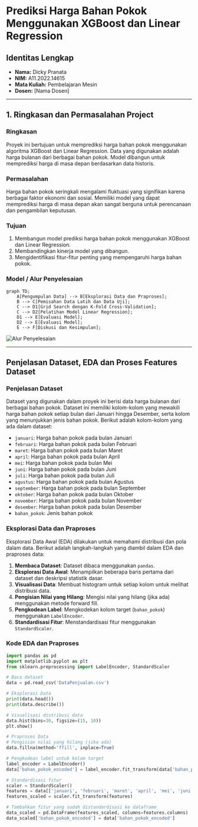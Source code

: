 # Prediksi Harga Bahan Pokok Menggunakan XGBoost dan Linear Regression

## Identitas Lengkap
- **Nama:** Dicky Pranata
- **NIM:** A11.2022.14615
- **Mata Kuliah:** Pembelajaran Mesin
- **Dosen:** [Nama Dosen]

---

## 1. Ringkasan dan Permasalahan Project

### Ringkasan
Proyek ini bertujuan untuk memprediksi harga bahan pokok menggunakan algoritma XGBoost dan Linear Regression. Data yang digunakan adalah harga bulanan dari berbagai bahan pokok. Model dibangun untuk memprediksi harga di masa depan berdasarkan data historis.

### Permasalahan
Harga bahan pokok seringkali mengalami fluktuasi yang signifikan karena berbagai faktor ekonomi dan sosial. Memiliki model yang dapat memprediksi harga di masa depan akan sangat berguna untuk perencanaan dan pengambilan keputusan.

### Tujuan
1. Membangun model prediksi harga bahan pokok menggunakan XGBoost dan Linear Regression.
2. Membandingkan kinerja model yang dibangun.
3. Mengidentifikasi fitur-fitur penting yang mempengaruhi harga bahan pokok.

### Model / Alur Penyelesaian
```mermaid
graph TD;
    A[Pengumpulan Data] --> B[Eksplorasi Data dan Praproses];
    B --> C[Pemisahan Data Latih dan Data Uji];
    C --> D1[Grid Search dengan K-Fold Cross-Validation];
    C --> D2[Pelatihan Model Linear Regression];
    D1 --> E[Evaluasi Model];
    D2 --> E[Evaluasi Model];
    E --> F[Diskusi dan Kesimpulan];
```
![Alur Penyelesaian](path_to_your_flowchart_image.png)

---

## Penjelasan Dataset, EDA dan Proses Features Dataset

### Penjelasan Dataset

Dataset yang digunakan dalam proyek ini berisi data harga bulanan dari berbagai bahan pokok. Dataset ini memiliki kolom-kolom yang mewakili harga bahan pokok setiap bulan dari Januari hingga Desember, serta kolom yang menunjukkan jenis bahan pokok. Berikut adalah kolom-kolom yang ada dalam dataset:

- `januari`: Harga bahan pokok pada bulan Januari
- `februari`: Harga bahan pokok pada bulan Februari
- `maret`: Harga bahan pokok pada bulan Maret
- `april`: Harga bahan pokok pada bulan April
- `mei`: Harga bahan pokok pada bulan Mei
- `juni`: Harga bahan pokok pada bulan Juni
- `juli`: Harga bahan pokok pada bulan Juli
- `agustus`: Harga bahan pokok pada bulan Agustus
- `september`: Harga bahan pokok pada bulan September
- `oktober`: Harga bahan pokok pada bulan Oktober
- `november`: Harga bahan pokok pada bulan November
- `desember`: Harga bahan pokok pada bulan Desember
- `bahan_pokok`: Jenis bahan pokok

### Eksplorasi Data dan Praproses

Eksplorasi Data Awal (EDA) dilakukan untuk memahami distribusi dan pola dalam data. Berikut adalah langkah-langkah yang diambil dalam EDA dan praproses data:

1. **Membaca Dataset**: Dataset dibaca menggunakan `pandas`.
2. **Eksplorasi Data Awal**: Menampilkan beberapa baris pertama dari dataset dan deskripsi statistik dasar.
3. **Visualisasi Data**: Membuat histogram untuk setiap kolom untuk melihat distribusi data.
4. **Pengisian Nilai yang Hilang**: Mengisi nilai yang hilang (jika ada) menggunakan metode forward fill.
5. **Pengkodean Label**: Mengkodekan kolom target (`bahan_pokok`) menggunakan `LabelEncoder`.
6. **Standardisasi Fitur**: Menstandardisasi fitur menggunakan `StandardScaler`.

### Kode EDA dan Praproses

```python
import pandas as pd
import matplotlib.pyplot as plt
from sklearn.preprocessing import LabelEncoder, StandardScaler

# Baca dataset
data = pd.read_csv('DataPenjualan.csv')

# Eksplorasi Data
print(data.head())
print(data.describe())

# Visualisasi distribusi data
data.hist(bins=30, figsize=(15, 10))
plt.show()

# Praproses Data
# Pengisian nilai yang hilang (jika ada)
data.fillna(method='ffill', inplace=True)

# Pengkodean label untuk kolom target
label_encoder = LabelEncoder()
data['bahan_pokok_encoded'] = label_encoder.fit_transform(data['bahan_pokok'])

# Standardisasi fitur
scaler = StandardScaler()
features = data[['januari', 'februari', 'maret', 'april', 'mei', 'juni', 'juli', 'agustus', 'september', 'oktober', 'november', 'desember']]
features_scaled = scaler.fit_transform(features)

# Tambahkan fitur yang sudah distandardisasi ke dataframe
data_scaled = pd.DataFrame(features_scaled, columns=features.columns)
data_scaled['bahan_pokok_encoded'] = data['bahan_pokok_encoded']

